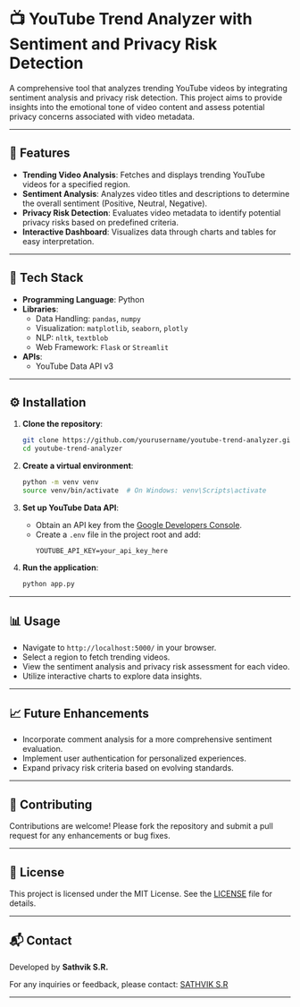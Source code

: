 
# 📺 YouTube Trend Analyzer with Sentiment and Privacy Risk Detection

A comprehensive tool that analyzes trending YouTube videos by integrating sentiment analysis and privacy risk detection. This project aims to provide insights into the emotional tone of video content and assess potential privacy concerns associated with video metadata.

---

## 🚀 Features

- **Trending Video Analysis**: Fetches and displays trending YouTube videos for a specified region.
- **Sentiment Analysis**: Analyzes video titles and descriptions to determine the overall sentiment (Positive, Neutral, Negative).
- **Privacy Risk Detection**: Evaluates video metadata to identify potential privacy risks based on predefined criteria.
- **Interactive Dashboard**: Visualizes data through charts and tables for easy interpretation.

---

## 🧰 Tech Stack

- **Programming Language**: Python
- **Libraries**:
  - Data Handling: `pandas`, `numpy`
  - Visualization: `matplotlib`, `seaborn`, `plotly`
  - NLP: `nltk`, `textblob`
  - Web Framework: `Flask` or `Streamlit`
- **APIs**:
  - YouTube Data API v3

---
## ⚙️ Installation

1. **Clone the repository**:
   ```bash
   git clone https://github.com/yourusername/youtube-trend-analyzer.git
   cd youtube-trend-analyzer
   ```

2. **Create a virtual environment**:
   ```bash
   python -m venv venv
   source venv/bin/activate  # On Windows: venv\Scripts\activate
   ```

3. **Set up YouTube Data API**:
   - Obtain an API key from the [Google Developers Console](https://console.developers.google.com/).
   - Create a `.env` file in the project root and add:
     ```
     YOUTUBE_API_KEY=your_api_key_here
     ```

4. **Run the application**:
   ```bash
   python app.py
   ```

---

## 📊 Usage

- Navigate to `http://localhost:5000/` in your browser.
- Select a region to fetch trending videos.
- View the sentiment analysis and privacy risk assessment for each video.
- Utilize interactive charts to explore data insights.

---

## 📈 Future Enhancements

- Incorporate comment analysis for a more comprehensive sentiment evaluation.
- Implement user authentication for personalized experiences.
- Expand privacy risk criteria based on evolving standards.

---

## 🤝 Contributing

Contributions are welcome! Please fork the repository and submit a pull request for any enhancements or bug fixes.

---

## 📄 License

This project is licensed under the MIT License. See the [LICENSE](LICENSE) file for details.

---

## 📬 Contact

Developed by **Sathvik S.R.**

For any inquiries or feedback, please contact: [SATHVIK S.R](mailto:sathviks.r2001@gmail.com)

---
